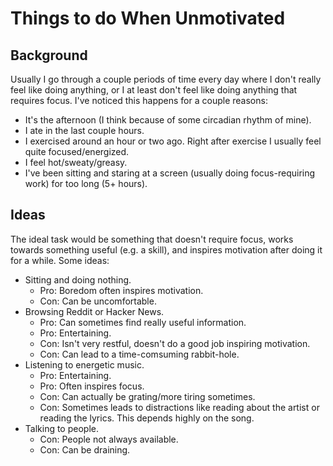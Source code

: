 # Things to do When Unmotivated

## Background

Usually I go through a couple periods of time every day where I don't really
feel like doing anything, or I at least don't feel like doing anything
that requires focus. I've noticed this happens for a couple reasons:

 - It's the afternoon (I think because of some circadian rhythm of mine).
 - I ate in the last couple hours.
 - I exercised around an hour or two ago. Right after exercise I usually feel
   quite focused/energized.
 - I feel hot/sweaty/greasy.
 - I've been sitting and staring at a screen (usually doing focus-requiring
   work) for too long (5+ hours).

## Ideas

The ideal task would be something that doesn't require focus, works towards
something useful (e.g. a skill), and inspires motivation after doing it for a
while. Some ideas:

 - Sitting and doing nothing.
   - Pro: Boredom often inspires motivation.
   - Con: Can be uncomfortable.
 - Browsing Reddit or Hacker News.
   - Pro: Can sometimes find really useful information.
   - Pro: Entertaining.
   - Con: Isn't very restful, doesn't do a good job inspiring motivation.
   - Con: Can lead to a time-comsuming rabbit-hole.
 - Listening to energetic music.
   - Pro: Entertaining.
   - Pro: Often inspires focus.
   - Con: Can actually be grating/more tiring sometimes.
   - Con: Sometimes leads to distractions like reading about the artist or
     reading the lyrics. This depends highly on the song.
 - Talking to people.
   - Con: People not always available.
   - Con: Can be draining.

